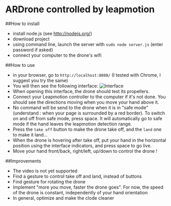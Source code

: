 # ARDrone controlled by leapmotion

##How to install

- install node.js (see http://nodejs.org/)
- download project
- using command line, launch the server with `sudo node server.js` (enter password if asked)
- connect your computer to the drone's wifi

##How to use
- in your browser, go to `http://localhost:8080/` (I tested with Chrome, I suggest you try the same)
- You will then see the following interface:
![Interface](http://philippeauriach.me/projects/imgs/leapdrone/github-interface.png)
- When opening this interface, the drone should test its propellers.
- Connect your Leapmotion controller to the computer if it's not done. You should see the directions moving when you move your hand above it.
- No command will be send to the drone when it is in "safe mode" (understand : when your page is surrounded by a red border). To switch on and off from safe mode, press space. It will automatically go to safe mode if the hand leaves the leapmotion detection range.
- Press the `take off` button to make the drone take off, and the `land` one to make it land...
- When the drone is hovering after take off, put your hand in the horizontal position using the interface indicators, and press space to go live.
- Move your hand front/back, right/left, up/down to control the drone !

##Improvements

- The video is not yet supported
- Find a gesture to control take off and land, instead of buttons
- Find gesture for rotating the drone
- Implement "more you move, faster the drone goes". For now, the speed of the drone is constant, independently of your hand orientation
- In general, optimize and make the clode cleaner
